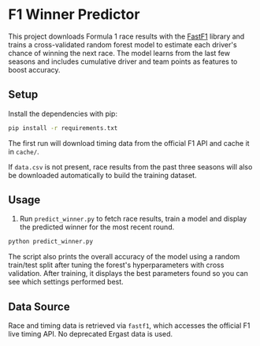# F1 Winner Predictor

This project downloads Formula 1 race results with the
[FastF1](https://github.com/theOehrly/Fast-F1) library and trains a
cross-validated random forest model to estimate each driver's chance of winning
the next race. The model learns from the last few seasons and includes
cumulative driver and team points as features to boost accuracy.

## Setup

Install the dependencies with pip:

```bash
pip install -r requirements.txt
```

The first run will download timing data from the official F1 API and cache it in
`cache/`.

If `data.csv` is not present, race results from the past three seasons will also
be downloaded automatically to build the training dataset.

## Usage

1. Run `predict_winner.py` to fetch race results, train a model and display the
   predicted winner for the most recent round.

```bash
python predict_winner.py
```

The script also prints the overall accuracy of the model using a random
train/test split after tuning the forest's hyperparameters with cross
validation. After training, it displays the best parameters found so you can
see which settings performed best.

## Data Source

Race and timing data is retrieved via `fastf1`, which accesses the official F1
live timing API. No deprecated Ergast data is used.
